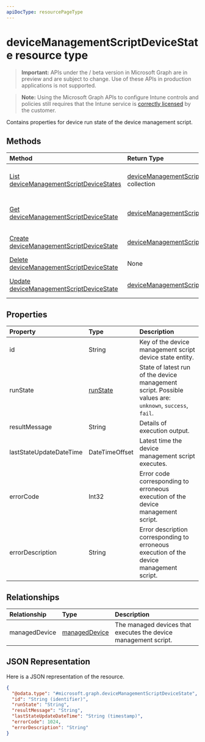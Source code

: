 ```yaml
---
apiDocType: resourcePageType
---
```

# deviceManagementScriptDeviceState resource type

> **Important:** APIs under the / beta version in Microsoft Graph are in preview and are subject to change. Use of these APIs in production applications is not supported.

> **Note:** Using the Microsoft Graph APIs to configure Intune controls and policies still requires that the Intune service is [correctly licensed](https://go.microsoft.com/fwlink/?linkid=839381) by the customer.

Contains properties for device run state of the device management script.
## Methods
|Method|Return Type|Description|
|:---|:---|:---|
|[List deviceManagementScriptDeviceStates](../api/intune_devices_devicemanagementscriptdevicestate_list.md)|[deviceManagementScriptDeviceState](../resources/intune_devices_devicemanagementscriptdevicestate.md) collection|List properties and relationships of the [deviceManagementScriptDeviceState](../resources/intune_devices_devicemanagementscriptdevicestate.md) objects.|
|[Get deviceManagementScriptDeviceState](../api/intune_devices_devicemanagementscriptdevicestate_get.md)|[deviceManagementScriptDeviceState](../resources/intune_devices_devicemanagementscriptdevicestate.md)|Read properties and relationships of the [deviceManagementScriptDeviceState](../resources/intune_devices_devicemanagementscriptdevicestate.md) object.|
|[Create deviceManagementScriptDeviceState](../api/intune_devices_devicemanagementscriptdevicestate_create.md)|[deviceManagementScriptDeviceState](../resources/intune_devices_devicemanagementscriptdevicestate.md)|Create a new [deviceManagementScriptDeviceState](../resources/intune_devices_devicemanagementscriptdevicestate.md) object.|
|[Delete deviceManagementScriptDeviceState](../api/intune_devices_devicemanagementscriptdevicestate_delete.md)|None|Deletes a [deviceManagementScriptDeviceState](../resources/intune_devices_devicemanagementscriptdevicestate.md).|
|[Update deviceManagementScriptDeviceState](../api/intune_devices_devicemanagementscriptdevicestate_update.md)|[deviceManagementScriptDeviceState](../resources/intune_devices_devicemanagementscriptdevicestate.md)|Update the properties of a [deviceManagementScriptDeviceState](../resources/intune_devices_devicemanagementscriptdevicestate.md) object.|

## Properties
|Property|Type|Description|
|:---|:---|:---|
|id|String|Key of the device management script device state entity.|
|runState|[runState](../resources/intune_shared_runstate.md)|State of latest run of the device management script. Possible values are: `unknown`, `success`, `fail`.|
|resultMessage|String|Details of execution output.|
|lastStateUpdateDateTime|DateTimeOffset|Latest time the device management script executes.|
|errorCode|Int32|Error code corresponding to erroneous execution of the device management script.|
|errorDescription|String|Error description corresponding to erroneous execution of the device management script.|

## Relationships
|Relationship|Type|Description|
|:---|:---|:---|
|managedDevice|[managedDevice](../resources/intune_devices_manageddevice.md)|The managed devices that executes the device management script.|

## JSON Representation
Here is a JSON representation of the resource.
<!-- {
  "blockType": "resource",
  "keyProperty": "id",
  "@odata.type": "microsoft.graph.deviceManagementScriptDeviceState"
}
-->
``` json
{
  "@odata.type": "#microsoft.graph.deviceManagementScriptDeviceState",
  "id": "String (identifier)",
  "runState": "String",
  "resultMessage": "String",
  "lastStateUpdateDateTime": "String (timestamp)",
  "errorCode": 1024,
  "errorDescription": "String"
}
```





